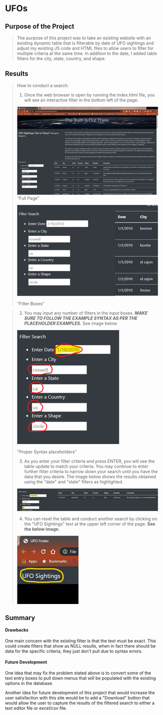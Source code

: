 # UFOs

## Purpose of the Project
>The purpose of this project was to take an existing website with an existing dynamic table that is filterable by date of UFO sightings and adjust my existing JS code and HTML files to allow users to filter for multiple criteria at the same time. In addition to the date, I added table filters for the city, state, country, and shape.

## Results
>How to conduct a search:
>1. Once the web browser is open by running the index.html file, you will see an interactive filter in the bottom left of the page.
>
  > ![](static/images/full_page.png)
  > "Full Page"
>
  > ![](static/images/filter_image.png)
>
  > "Filter Boxes"

>2. You may input any number of filters in the input boxes. ***MAKE SURE TO FOLLOW THE EXAMPLE SYNTAX AS PER THE PLACEHOLDER EXAMPLES.*** See image below.
>
  > ![](static/images/syntax_image.png)
>
  > "Proper Syntax placeholders"
>
>3. As you enter your filter criteria and press ENTER, you will see the table update to match your criteria. You may continue to enter further filter criteria to narrow down your search until you have the data that you desire. The image below shows the results obtained using the "date" and "state" filters as highlighted. 
>
  > ![](static/images/filtered_results.png)
>
>4. You can reset the table and conduct another search by clicking on the "UFO Sightings" text at the upper left corner of the page. **See the below image.**
>
  > ![](static/images/refresh_link.png)

## Summary
#### Drawbacks

One main concern with the existing filter is that the text must be exact. This could create filters that show as NULL results, when in fact there should be data for the specific criteria, they just don't pull due to syntax errors.

#### Future Development

One idea that may fix the problem stated above is to convert some of the text entry boxes to pull down menus that will be populated with the existing options in the database.

Another idea for future development of this project that would increase the user satisfaction with this site would be to add a "Download" button that would allow the user to capture the results of the filtered search to either a text editor file or excel/csv file.
